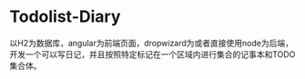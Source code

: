 # Todolist-Diary
以H2为数据库，angular为前端页面，dropwizard为或者直接使用node为后端，开发一个可以写日记，并且按照特定标记在一个区域内进行集合的记事本和TODO集合体。
